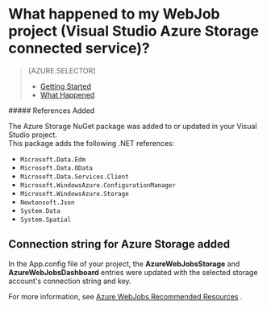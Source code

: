 <properties
	pageTitle="What happened to my WebJob project (Visual Studio Azure Storage connected service)? | Windows Azure"
	description="Describes what happened in a Azure WebJob project after connecting to a storage account using Visual Studio connected services" 
	services="storage"
	documentationCenter=""
	authors="patshea123"
	manager="douge"
	editor="tglee"/>

<tags
	ms.service="storage"
	ms.date="09/03/2015"
	wacn.date=""/>
# What happened to my WebJob project (Visual Studio Azure Storage connected service)?

> [AZURE.SELECTOR]
> - [Getting Started](/documentation/articles/vs-storage-webjobs-getting-started-blobs)
> - [What Happened](/documentation/articles/vs-storage-webjobs-what-happened)


<!-- deleted by customization ## --><!-- keep by customization: begin --> ##### <!-- keep by customization: end --> References Added

The Azure Storage NuGet package was added to or updated in your Visual Studio project.  
This package adds the following .NET references:

<!-- deleted by customization
- **Microsoft.Data.Edm**
- **Microsoft.Data.OData**
- **Microsoft.Data.Services.Client**
- **Microsoft.WindowsAzure.ConfigurationManager**
- **Microsoft.WindowsAzure.Storage**
- **Newtonsoft.Json**
- **System.Data**
- **System.Spatial**
-->
<!-- keep by customization: begin -->
- `Microsoft.Data.Edm`
- `Microsoft.Data.OData`
- `Microsoft.Data.Services.Client`
- `Microsoft.WindowsAzure.ConfigurationManager`
- `Microsoft.WindowsAzure.Storage`
- `Newtonsoft.Json`
- `System.Data`
- `System.Spatial`
<!-- keep by customization: end -->

## Connection string for Azure Storage added
In the App.config file of your project, the **AzureWebJobsStorage** and **AzureWebJobsDashboard** entries were updated with the selected storage account's connection string and key.

For more information, see [Azure WebJobs Recommended <!-- deleted by customization Resources](/documentation/articles/websites-webjobs-resources/) --><!-- keep by customization: begin --> Resources](http://www.windowsazure.cn/documentation/articles/websites-webjobs-resources/) <!-- keep by customization: end -->.
